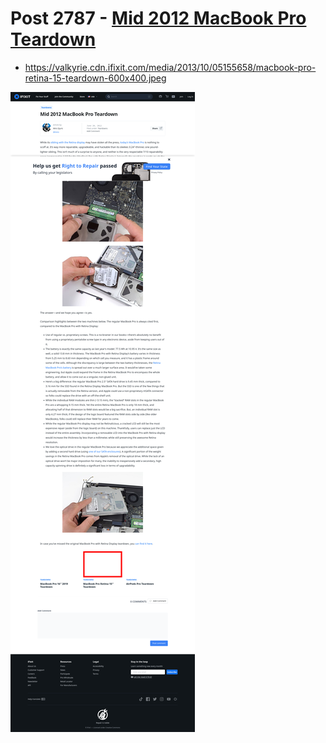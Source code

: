 # Post 2787 - [Mid 2012 MacBook Pro Teardown](https://www.ifixit.com/News/2787/mid-2012-macbook-pro-teardown)

- https://valkyrie.cdn.ifixit.com/media/2013/10/05155658/macbook-pro-retina-15-teardown-600x400.jpeg

![screencap](screenshots/31d40537-45e0-4ef9-8eec-2723c76431d9.png)
